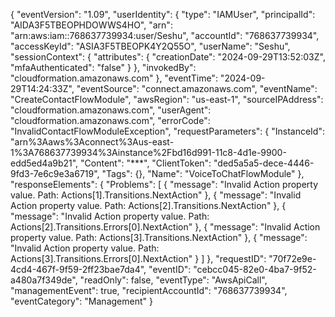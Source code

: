 {
    "eventVersion": "1.09",
    "userIdentity": {
        "type": "IAMUser",
        "principalId": "AIDA3F5TBEOPHDOWWS4HO",
        "arn": "arn:aws:iam::768637739934:user/Seshu",
        "accountId": "768637739934",
        "accessKeyId": "ASIA3F5TBEOPK4Y2Q55O",
        "userName": "Seshu",
        "sessionContext": {
            "attributes": {
                "creationDate": "2024-09-29T13:52:03Z",
                "mfaAuthenticated": "false"
            }
        },
        "invokedBy": "cloudformation.amazonaws.com"
    },
    "eventTime": "2024-09-29T14:24:33Z",
    "eventSource": "connect.amazonaws.com",
    "eventName": "CreateContactFlowModule",
    "awsRegion": "us-east-1",
    "sourceIPAddress": "cloudformation.amazonaws.com",
    "userAgent": "cloudformation.amazonaws.com",
    "errorCode": "InvalidContactFlowModuleException",
    "requestParameters": {
        "InstanceId": "arn%3Aaws%3Aconnect%3Aus-east-1%3A768637739934%3Ainstance%2Fbd16d991-11c8-4d1e-9900-edd5ed4a9b21",
        "Content": "***",
        "ClientToken": "ded5a5a5-dece-4446-9fd3-7e6c9e3a6719",
        "Tags": {},
        "Name": "VoiceToChatFlowModule"
    },
    "responseElements": {
        "Problems": [
            {
                "message": "Invalid Action property value. Path: Actions[1].Transitions.NextAction"
            },
            {
                "message": "Invalid Action property value. Path: Actions[2].Transitions.NextAction"
            },
            {
                "message": "Invalid Action property value. Path: Actions[2].Transitions.Errors[0].NextAction"
            },
            {
                "message": "Invalid Action property value. Path: Actions[3].Transitions.NextAction"
            },
            {
                "message": "Invalid Action property value. Path: Actions[3].Transitions.Errors[0].NextAction"
            }
        ]
    },
    "requestID": "70f72e9e-4cd4-467f-9f59-2ff23bae7da4",
    "eventID": "cebcc045-82e0-4ba7-9f52-a480a7f349de",
    "readOnly": false,
    "eventType": "AwsApiCall",
    "managementEvent": true,
    "recipientAccountId": "768637739934",
    "eventCategory": "Management"
}

